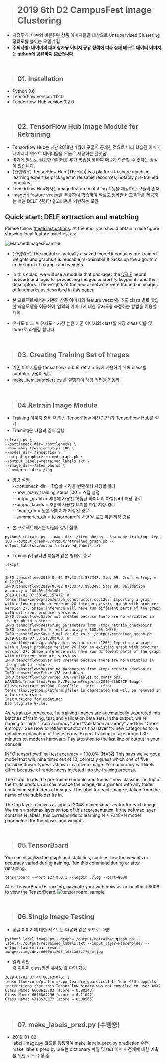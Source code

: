 ># 2019 6th D2 CampusFest Image Clustering

- 지정주제: 다수의 비분류된 상품 이미지들을 대상으로 Unsupervised Clustering 정확도를 높이는 모델 수립
- **주의사항: 네이버의 대회 참가용 이미지 공유 정책에 따라 실제 테스트 데이터 이미지는 github에 공유하지 않았습니다.**
 
&nbsp;
>## 01. Installation
- Python 3.6
- Tensorflow version 1.12.0 
- Tendorflow-Hub version 0.2.0 
 
&nbsp;
>## 02. TensorFlow Hub Image Module for Retraining
- Tensorflow Hub는 지난 2018년 4월에 구글이 공개한 것으로 미리 학습된 이미지 데이터나 텍스트 데이터들을 모듈로 제공하는 플랫폼.   
- 여기에 별도로 필요한 데이터를 추가 학습을 통하여 빠르게 학습할 수 있다는 장점이 있습니다.
- (관련원문) TensorFlow Hub (TF-Hub) is a platform to share machine learning expertise packaged in reusable resources, notably pre-trained modules.
- Tensorflow Hub에서는 image feature matching 기능을 제공하는 모듈이 존재  
- image의 feature vector를 추출하여 학습하여 빠르고 정확한 비교결과를 제공하는 하는 DELF 신경망 알고리즘을 기반하는 모듈

## Quick start: DELF extraction and matching

Please follow [these instructions](EXTRACTION_MATCHING.md). At the end, you
should obtain a nice figure showing local feature matches, as:

![MatchedImagesExample](matched_images_example.png)

- (관련원문)  The module is actually a saved model.It contains pre-trained weights and graphs.It is reusable,re-trainable.It packs up the algorithm in the form of a graph and weights.
- In this colab, we will use a module that packages the [DELF](https://github.com/tensorflow/models/tree/master/research/delf) neural network and logic for processing images to identify keypoints and their descriptors. The weights of the neural network were trained on images of landmarks as described in [this paper](https://arxiv.org/abs/1612.06321).

- 본 프로젝트에서는 기존의 상품 이미지의 feature vector를 추출 class 별로 학습한 학습모델을 이용하여, 임의의 이미지에 대한 유사도를 측정하는 방법을 이용할 계획
- 유사도 비교 후 유사도가 가장 높은 기존 이미지의 class를 해당 class 이름 및 index로 라벨링 합니다.
 

&nbsp;
>## 03. Creating Training Set of Images
- 기존 이미지들을 tensorflow-hub 의 retrain.py에 사용하기 위해 class별 subfoler 구성이 필요
- make_item_subfolers.py 를 실행하여 해당 작업을 자동화 

&nbsp; 
>## 04.Retrain Image Module

* Training 이미지 준비 후 최신 TensorFlow 버전(1.7*)과 TensorFlow Hub를 설치
* Training은 다음과 같이 실행

~~~
retrain.py \
--bottleneck_dir=./bottlenecks \
--how_many_training_steps 100 \
--model_dir=./inception \
--output_graph=retrained_graph.pb \
--output_labels=retrained_labels.txt \
--image_dir=./item_photos \
--summaries_dir=./log
~~~
* 명령 설명    
--bottleneck_dir = 학습할 사진을 변환해서 저장할 폴더    
--how_many_training_steps 100  = 스탭 설정   
--output_graph = 추론에 사용할 학습된 바이너리 파일(.pb) 저장 경로  
--output_labels = 추론에 사용할 레이블 파일 저장 경로  
--image_dir = 원본 이미지가 저장된 경로  
--summaries_dir = tensorboard에 사용될 로그 파일 저장 경로  

* 본 프로젝트에서는 다음과 같이 실행
~~~ 
python3 retrain.py --image_dir ./item_photos --how_many_training_steps 100 --output_graph=./output/retrained_graph.pb --output_labels=./output/retrained_labels.txt
~~~

* Training이 끝나면 다음과 같은 형태로 종료
~~~
(skip)
.
.
INFO:tensorflow:2019-01-02 07:33:43.877342: Step 99: Cross entropy = 0.121734
INFO:tensorflow:2019-01-02 07:33:43.995348: Step 99: Validation accuracy = 100.0% (N=100)
2019-01-02 07:33:46.157472: W tensorflow/core/graph/graph_constructor.cc:1265] Importing a graph with a lower producer version 26 into an existing graph with producer version 27. Shape inference will have run different parts of the graph with different producer versions.
INFO:tensorflow:Saver not created because there are no variables in the graph to restore
INFO:tensorflow:Restoring parameters from /tmp/_retrain_checkpoint
INFO:tensorflow:Final test accuracy = 100.0% (N=36)
INFO:tensorflow:Save final result to : ./output/retrained_graph.pb
2019-01-02 07:33:51.302766: W tensorflow/core/graph/graph_constructor.cc:1265] Importing a graph with a lower producer version 26 into an existing graph with producer version 27. Shape inference will have run different parts of the graph with different producer versions.
INFO:tensorflow:Saver not created because there are no variables in the graph to restore
INFO:tensorflow:Restoring parameters from /tmp/_retrain_checkpoint
INFO:tensorflow:Froze 378 variables.
INFO:tensorflow:Converted 378 variables to const ops.
WARNING:tensorflow:From E:/PycharmProjects/2019-6thD2CF-Image-Cluster/retrain.py:908: FastGFile.__init__ (from tensorflow.python.platform.gfile) is deprecated and will be removed in a future version.
Instructions for updating:
Use tf.gfile.GFile.
~~~

As retrain.py proceeds, the training images are automatically separated into batches of training, test, and validation data sets.
In the output, we're hoping for high "Train accuracy" and "Validation accuracy" and low "Cross entropy." See How to retrain Inception's final layer for new categories for a detailed explanation of these terms. Expect training to take around 30 minutes on modern hardware.
Pay attention to the last line of output in your console:

INFO:tensorflow:Final test accuracy = 100.0% (N=32)
This says we've got a model that will, nine times out of 10, correctly guess which one of five possible flower types is shown in a given image. Your accuracy will likely differ because of randomness injected into the training process.

The script loads the pre-trained module and trains a new classifier on top of the fruits photos.You can replace the image_dir argument with any folder containing subfolders of
images. The label for each image is taken from the name of the subfolder it’s in.

The top layer receives as input a 2048-dimensional vector for each image. We train a softmax layer on top of this representation. If the softmax layer contains N labels, this corresponds to learning N + 2048*N model parameters for the biases and weights

&nbsp;
>## 05.TensorBoard  
You can visualize the graph and statistics, such as how the weights or accuracy varied during training.
Run this command during or after retraining.

~~~
tensorboard --host 127.0.0.1 --logdir ./log --port=8008
~~~

After TensorBoard is running, navigate your web browser to localhost:8008 to view the TensorBoard.
![tensorboard_sample](./tensorboard_sample.PNG)

&nbsp;
>## 06.Single Image Testing
* 싱글 이미지에 대한 테스트는 다음과 같은 코드로 수행
~~~
python3 label_image.py --graph=./output/retrained_graph.pb --labels=./output/retrained_labels.txt --input_layer=Placeholder --output_layer=final_result --image=./img/dev/6660613703_10513032770_0.jpg
~~~

* 결과 확인  
각 이미지 class명별 유사도 값 확인 가능
~~~
2019-01-02 07:44:08.635076: I tensorflow/core/platform/cpu_feature_guard.cc:141] Your CPU supports instructions that this TensorFlow binary was not compiled to use: AVX2
Class Name: 6660613703 (score = 0.88343)
Class Name: 6676864296 (score = 0.11092)
Class Name: 6713538177 (score = 0.00565)
~~~


&nbsp;
>## 07. make_labels_pred.py (수정중)
* 2019-01-02    
label_image.py 코드를 응용하여 make_labels_pred.py prediction 수행
make_labels_pred.py 코드는 dictionary 파일 및 test 이미지 전체에 대한 예측을 위한 코드 수정 중

